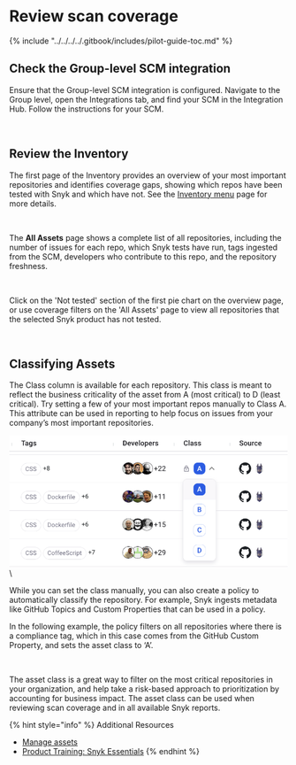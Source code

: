# Review scan coverage

{% include "../../../../.gitbook/includes/pilot-guide-toc.md" %}

## Check ‌the Group-level SCM integration

Ensure that the Group-level SCM integration is configured. Navigate to the Group level, open the Integrations tab, and find your SCM in the Integration Hub. Follow the instructions for your SCM.

<figure><img src="https://lh7-rt.googleusercontent.com/docsz/AD_4nXfVcJKkJhYj17m0dkLnJ1DQNQsyDyfPkRJ-9Gjkf84-XGQuqVuEOY2NCKWd8E_24KByHwmAZY2kUVs8jWzYX_pCpVMRbuwskqNCiAjz7e1dsDmaLzOmWTQL0je9gaf2IHvNFE8dfA?key=i_CNrr-DvB8PGUAzq09BT3pc" alt=""><figcaption></figcaption></figure>

## Review the Inventory

The first page of the Inventory provides an overview of your most important repositories and identifies coverage gaps, showing which repos have been tested with Snyk and which have not. See the [Inventory menu](../../../../manage-assets/manage-assets.md) page for more details.

<figure><img src="https://lh7-rt.googleusercontent.com/docsz/AD_4nXe9jbqqPfkZH6PvNz2pBcNtNKgfphy1GayWURCQnmGxFvQG5cw4vcYcsOpPF78ztH8xjcJKkRWKty4lNlC63bN0S8qP-qcU_EOpvbnbBEaPIgadfRnnVilbYlvR8Uk7U6n6fWyhRw?key=i_CNrr-DvB8PGUAzq09BT3pc" alt=""><figcaption></figcaption></figure>

The **All Assets** page shows a complete list of all repositories, including the number of issues for each repo, which Snyk tests have run, tags ingested from the SCM, developers who contribute to this repo, and the repository freshness.

<figure><img src="https://lh7-rt.googleusercontent.com/docsz/AD_4nXcmljy-ooiInsutXG8MAz5nwwTDGFlODl6YGUnbdx942g-RUiuVDMExkkAXG0cCPkcbsh6uT-eJdURlItkQSUZfxGHbYUhLlxqNMI0IFDIX2paJE45ywN6kX3zB2SMlZ_rg4cqb?key=i_CNrr-DvB8PGUAzq09BT3pc" alt=""><figcaption></figcaption></figure>

Click on the 'Not tested' section of the first pie chart on the overview page, or use coverage filters on the 'All Assets' page to view all repositories that the selected Snyk product has not tested.&#x20;

<figure><img src="https://lh7-rt.googleusercontent.com/docsz/AD_4nXdlF4lPPJwbjSsf6AuZGzPERNXWKLi6gUWCF7JO0jOiYCgNYtHsqkvzxCIkx6-Ea5Kl9pF1VItX100Eo-ZN8MquDnUNfzUC2_C6f2p29TIv_5zOLNBfPumkBg0BrSf3bmCLDk2tXQ?key=i_CNrr-DvB8PGUAzq09BT3pc" alt=""><figcaption></figcaption></figure>

## Classifying Assets

The Class column is available for each repository. This class is meant to reflect the business criticality of the asset from A (most critical) to D (least critical). Try setting a few of your most important repos manually to Class A. This attribute can be used in reporting to help focus on issues from your company’s most important repositories.

![](<../../../../.gitbook/assets/image (314).png>)\


While you can set the class manually, you can also create a policy to automatically classify the repository. For example, Snyk ingests metadata like GitHub Topics and Custom Properties that can be used in a policy.

In the following example, the policy filters on all repositories where there is a compliance tag, which in this case comes from the GitHub Custom Property, and sets the asset class to ‘A’.

<figure><img src="https://lh7-rt.googleusercontent.com/docsz/AD_4nXcC7X0ZTEwCAix3-FOwBYV5pKnyCTGigFGmVLy0VNgkPcW4JZpgzdEB3YtuyJWZ6I_f1VSWXlQfIoKnGw1Em3u3Wqnf1-LVSYhL1Im189lpjZLpJi1kTFf7zw9Fn03x3BC0xZbVSg?key=i_CNrr-DvB8PGUAzq09BT3pc" alt=""><figcaption></figcaption></figure>

The asset class is a great way to filter on the most critical repositories in your organization, and help take a risk-based approach to prioritization by accounting for business impact. The asset class can be used when reviewing scan coverage and in all available Snyk reports.

{% hint style="info" %}
Additional Resources

* [Manage assets](../../../../manage-assets/manage-assets.md)
* [Product Training: Snyk Essentials](https://learn.snyk.io/catalog/?type=product-training\&topics=Snyk+Essentials)
{% endhint %}

